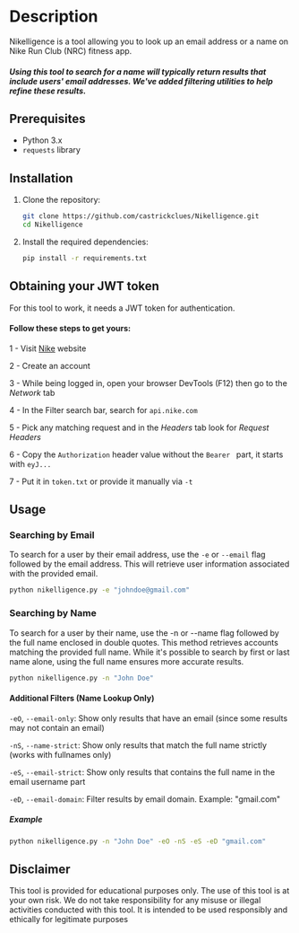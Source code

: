 # Description

Nikelligence is a tool allowing you to look up an email address or a name on Nike Run Club (NRC) fitness app.
##### Using this tool to search for a name will typically return results that include users' email addresses. We've added filtering utilities to help refine these results.

## Prerequisites

- Python 3.x
- `requests` library

## Installation

1. Clone the repository:
    ```bash
    git clone https://github.com/castrickclues/Nikelligence.git
    cd Nikelligence
    ```

2. Install the required dependencies:
    ```bash
    pip install -r requirements.txt
    ```
## Obtaining your JWT token
For this tool to work, it needs a JWT token for authentication.

#### Follow these steps to get yours:

1 - Visit [Nike](https://www.nike.com/) website

2 - Create an account

3 - While being logged in, open your browser DevTools (F12) then go to the *Network* tab

4 - In the Filter search bar, search for `api.nike.com`

5 - Pick any matching request and in the *Headers* tab look for *Request Headers*

6 - Copy the `Authorization` header value without the `Bearer ` part, it starts with `eyJ...`

7 - Put it in `token.txt` or provide it manually via `-t`



## Usage

### Searching by Email

To search for a user by their email address, use the `-e` or `--email` flag followed by the email address. This will retrieve user information associated with the provided email.

```bash
python nikelligence.py -e "johndoe@gmail.com"
```

### Searching by Name

To search for a user by their name, use the -n or --name flag followed by the full name enclosed in double quotes. This method retrieves accounts matching the provided full name. While it's possible to search by first or last name alone, using the full name ensures more accurate results.

```bash
python nikelligence.py -n "John Doe"
```

#### Additional Filters (Name Lookup Only)

`-eO`, `--email-only`: Show only results that have an email (since some results may not contain an email)

`-nS`, `--name-strict`: Show only results that match the full name strictly (works with fullnames only)

`-eS`, `--email-strict`: Show only results that contains the full name in the email username part

`-eD`, `--email-domain`: Filter results by email domain. Example: "gmail.com"


##### Example

```bash
python nikelligence.py -n "John Doe" -eO -nS -eS -eD "gmail.com"
```


## Disclaimer 

This tool is provided for educational purposes only. The use of this tool is at your own risk. We do not take responsibility for any misuse or illegal activities conducted with this tool. It is intended to be used responsibly and ethically for legitimate purposes
